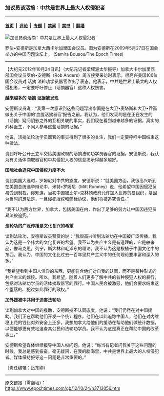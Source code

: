 ### 加议员谈活摘：中共是世界上最大人权侵犯者

---

#### [首页](../../../..?n3713056) &nbsp;|&nbsp; [评论](../../../../../epoch-comment?n3713056) &nbsp;|&nbsp; [专题](../../../../../epoch-special?n3713056) &nbsp;|&nbsp; [禁闻](../../../../../epoch-news?n3713056) &nbsp;|&nbsp; [禁书](../../../../../books?n3713056) &nbsp;|&nbsp; [翻墙](https://github.com/gfw-breaker/nogfw/blob/master/README.md?n3713056)


<div><img alt="加议员谈活摘：中共是世界上最大人权侵犯者" class="attachment-djy_600_400 size-djy_600_400 wp-post-image" src="https://i.epochtimes.com/assets/uploads/2012/10/1210232253282052-600x400.jpg"/>
<div class="caption">
 <p>
  罗伯•安德斯是加拿大西卡尔加里国会议员。图为安德斯在2009年5月27日在国会举办的中国问题论坛上。 (Samira Bouaou/The Epoch Times)
 </p>
</div></div><hr/><div class="post_content" id="artbody" itemprop="articleBody">
 <!-- article content begin -->
 <p>
  【大纪元2012年10月24日讯】（大纪元记者梁耀渥太华报导）加拿大卡尔加里西部国会议员罗伯•安德斯（Rob Anders）周五接受采访时表示，很高兴美国106位国会议员对
  <ok href="https://www.epochtimes.com/gb/tag/%E6%B4%BB%E6%91%98.html">
   活摘
  </ok>
  法轮功学员器官作出了表态。他表示，中共是世界上最大的人权侵犯者，一定要呼吁停止（活摘器官）这种人权伤害。
 </p>
 <p>
  <b>
   越来越多的
   <ok href="https://www.epochtimes.com/gb/tag/%E6%B4%BB%E6%91%98.html">
    活摘
   </ok>
   证据被发现
  </b>
 </p>
 <p>
  安德斯议员说：“我第一次意识到这些问题浮出水面是在大卫•麦塔斯和大卫•乔高做出关于中国的‘血腥活摘器官’报告之前。我认为，他们发现的是在正在发生的（活摘）疑问阴影之外的互相关联的事实，我们现在看到越来越多的证据，真实的外科医生，不同人参与这些活摘的证据。”
 </p>
 <p>
  他说，活摘法轮功学员器官的事实得到了很多的关注，我们一定要呼吁中国结束这种做法。
 </p>
 <p>
  谈到呼吁公开王立军交给美国政府的活摘法轮功学员器官的证据，安德斯说，我认为有关活体摘取器官和中共侵犯人权的信息揭示得越多越好。
 </p>
 <p>
  <b>
   国际社会追究中国侵权力度不大
  </b>
 </p>
 <p>
  谈到美国大选时，罗姆尼对中共的态度，安德斯说：“就美国方面，我很高兴听到在美国总统选举辩论中，米特•罗姆尼（Mitt Romney）说，他希望中国因侵犯贸易受到制裁。你知道，当初中国被比尔•克林顿政府允许加入世界贸易组织，是因为当时的想法是，一旦侵犯版权和商标协议，他们将被追究责任。”
 </p>
 <p>
  “我不认为西方世界，加拿大，包括美国在内，作出了足够的努力让中国因违犯贸易法被追究。”
 </p>
 <p>
  <b>
   法轮功的广泛传播是文化复兴的希望
  </b>
 </p>
 <p>
  谈到法轮功，安德斯议员赞赏的说：“我很高兴听到法轮功在中国被广泛传播。我认为这是一个伟大的文化复兴的希望。我不认为共产主义是有道理的，它是舶来品，像马克思，列宁，斯大林和毛泽东的理论。我不认为这是根植于中国文化中的东西。我认为，中国的文化比过去一百年里共产主义中的任何理论要丰富和深入的多。”
 </p>
 <p>
  “我希望看到中国人信仰的东西，更能符合他们对自我的认同，而不是某种形式的共产主义的嫁接。所以，我希望，随着人们更多了解中共的各种侵犯人权的暴行，包括对法轮功学员的活体摘取器官的罪行。中国人民会被激怒，他们会要求结束这个堕落的、犯过如此罪行的政权。”
 </p>
 <p>
  <b>
   加外援被中共用于迫害法轮功
  </b>
 </p>
 <p>
  谈到加拿大对中国的援助，安德斯持不认同态度，他说：“我们仍然在对中国援助。我们正在帮助他们开发一个统计程序。他们在以此追踪中国人，他们在对内维稳上花的钱比对外安全上还多。我想加拿大给他们的援助在帮助他们做统计数据，以便能够更有效地追查其公民和法轮功学员。我不认为这是真正在帮助中国的改革事业。”
 </p>
 <p>
  安德斯希望媒体继续报导中国人权问题。他说：“每当有记者问我关于这些问题的时候，我总是感到振奋。毫无疑问，在我的脑海里，中共是世界上最大的人权侵犯者。媒体保持报导这一问题是非常重要的。”
 </p>
 <p>
  （责任编辑：岳东卿）
 </p>
 <!-- article content end -->
 <div id="below_article_ad">
 </div>
</div>


---

原文链接（需翻墙）：https://www.epochtimes.com/gb/12/10/24/n3713056.htm